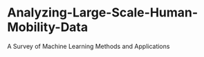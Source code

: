 # Analyzing-Large-Scale-Human-Mobility-Data
A Survey of  Machine Learning Methods and  Applications
